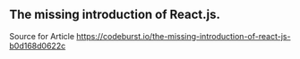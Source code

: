 ## The missing introduction of React.js.

Source for Article 
https://codeburst.io/the-missing-introduction-of-react-js-b0d168d0622c
